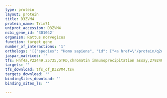 ```yaml
---
type: protein
layout: protein
title: D3ZVM4
protein_name: Trim71
uniprot_accession: D3ZVM4
ncbi_gene_id: '301042'
organism: Rattus norvegicus
function: target gene
number_of_interactions: '1'
orthologs: '[{"species": "Homo sapiens", "id": ["<a href=\"/protein/q2q1w2\">Q2Q1W2</a>"]}, {"species": "Danio rerio", "id": ["<a href=\"/protein/e7fam5\">E7FAM5</a>"]}, {"species": "Mus musculus", "id": ["<a href=\"/protein/q1psw8\">Q1PSW8</a>"]}, {"species": "Drosophila melanogaster", "id": ["<a href=\"/protein/q9v4m2\">Q9V4M2</a>"]}]'
jaspar_matrices: ''
tfs: Hnf4a,P22449,25735,GTRD,chromatin immunoprecipitation assay,27924024%5Buid%5D,No
targets: ''
tfs_download: tfs_of_D3ZVM4.tsv
targets_download: ''
bindingSites_download: ''
binding_sites_ls: ''

---
```

